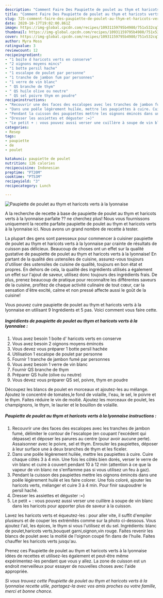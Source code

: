 ```yaml
---
description: "Comment Faire Des Paupiette de poulet au thym et haricots verts à la lyonnaise"
title: "Comment Faire Des Paupiette de poulet au thym et haricots verts à la lyonnaise"
slug: 725-comment-faire-des-paupiette-de-poulet-au-thym-et-haricots-verts-a-la-lyonnaise
date: 2020-10-17T19:02:00.861Z
image: https://img-global.cpcdn.com/recipes/10931159795b4980/751x532cq70/paupiette-de-poulet-au-thym-et-haricots-verts-a-la-lyonnaise-photo-principale-de-la-recette.jpg
thumbnail: https://img-global.cpcdn.com/recipes/10931159795b4980/751x532cq70/paupiette-de-poulet-au-thym-et-haricots-verts-a-la-lyonnaise-photo-principale-de-la-recette.jpg
cover: https://img-global.cpcdn.com/recipes/10931159795b4980/751x532cq70/paupiette-de-poulet-au-thym-et-haricots-verts-a-la-lyonnaise-photo-principale-de-la-recette.jpg
author: Myra Moss
ratingvalue: 3
reviewcount: 12
recipeingredient:
- "1 boite d haricots verts en conserve"
- "2 oignons moyens mincs"
- "1 botte persil hache"
- "1 escalope de poulet par personne"
- "1 tranche de jambon fum par personnes"
- "1 verre de vin blanc"
- " QS branche de thym"
- " QS huile olive ou neutre"
- " QS sel poivre thym en poudre"
recipeinstructions:
- "Recouvrir une des faces des escalopes avec les tranches de jambon fumé, délimiter le contour de l&#39;escalope (en coupant l&#39;excédent qui dépasse) et déposer les parures au centre (pour avoir aucune perte). Assaisonner avec le poivre, sel et thym. Enrouler les paupiettes, déposer à leur surface une à deux branches de thym et les ficeler."
- "Dans une poêle légèrement huilée, mettre les paupiettes à cuire. Cuire chaque côtés 3 à 4 min. Une fois les côtés bien dorés, verser le verre de vin blanc et cuire à couvert pendant 10 à 12 min (attention à ce que la vapeur de vin blanc ne s&#39;enflamme pas si vous utilisez un feu à gaz)."
- "Pendant la cuisson des paupiettes mettre les oignons émincés dans une poêle légèrement huilé et les faire colorer. Une fois coloré, ajouter les haricots verts, mélanger et cuire 3 à 4 min. Pour finir saupoudrer le persil haché."
- "Dresser les assiettes et déguster :=)"
- "Le petit + : vous pouvez aussi verser une cuillère à soupe de vin blanc dans les haricots pour apporter plus de saveur à la cuisson."
categories:
- Resep
tags:
- paupiette
- de
- poulet

katakunci: paupiette de poulet 
nutrition: 126 calories
recipecuisine: Indonesian
preptime: "PT20M"
cooktime: "PT53M"
recipeyield: "3"
recipecategory: Lunch

---
```



![Paupiette de poulet au thym et haricots verts à la lyonnaise](https://img-global.cpcdn.com/recipes/10931159795b4980/751x532cq70/paupiette-de-poulet-au-thym-et-haricots-verts-a-la-lyonnaise-photo-principale-de-la-recette.jpg)

A la recherche de recette à base de paupiette de poulet au thym et haricots verts à la lyonnaise parfaite ?? ne cherchez plus! Nous vous fournissons uniquement la recette parfaite paupiette de poulet au thym et haricots verts à la lyonnaise ici. Nous avons un grand nombre de recette à tester.

La plupart des gens sont paresseux pour commencer à cuisiner paupiette de poulet au thym et haricots verts à la lyonnaise par crainte de résultats de cuisson pas délicieux. Beaucoup de choses ont un effet sur la qualité gustative de paupiette de poulet au thym et haricots verts à la lyonnaise! En partant de la qualité des ustensiles de cuisine, assurez-vous toujours d'utiliser des ustensiles de cuisine de qualité, toujours en bon état et propres. En dehors de cela, la qualité des ingrédients utilisés a également un effet sur l'ajout de saveur, utilisez donc toujours des ingrédients frais. De plus, prenez beaucoup de pratique pour reconnaître les différentes saveurs de la cuisine, profitez de chaque activité culinaire de tout cœur, car la sensation d'être excité, calme et non pressé affecte aussi le goût de la cuisine!

<!--inarticleads1-->

Vous pouvez cuire paupiette de poulet au thym et haricots verts à la lyonnaise en utilisant 9 Ingrédients et 5 pas. Voici comment vous faire cette.

##### Ingrédients de paupiette de poulet au thym et haricots verts à la lyonnaise :

1. Vous avez besoin 1 boite d&#39; haricots verts en conserve
1. Vous avez besoin 2 oignons moyens émincés
1. Vous devez vous préparer 1 botte persil hachée
1. Utilisation 1 escalope de poulet par personne
1. Fournir 1 tranche de jambon fumé par personnes
1. Vous avez besoin 1 verre de vin blanc
1. Fournir  QS branche de thym
1. Préparer  QS huile (olive ou neutre)
1. Vous devez vous préparer  QS sel, poivre, thym en poudre


Découpez les blancs de poulet en morceaux et ajoutez-les au mélange. Ajoutez le concentré de tomates,le fond de volaille, l&#39;eau, le sel, le poivre et le thym. Faites réduire le vin de moitié. Ajoutez les morceaux de poulet, les champignons, le thym, le laurier et le bouillon de volaille. 

<!--inarticleads2-->

##### Paupiette de poulet au thym et haricots verts à la lyonnaise instructions :

1. Recouvrir une des faces des escalopes avec les tranches de jambon fumé, délimiter le contour de l&#39;escalope (en coupant l&#39;excédent qui dépasse) et déposer les parures au centre (pour avoir aucune perte). Assaisonner avec le poivre, sel et thym. Enrouler les paupiettes, déposer à leur surface une à deux branches de thym et les ficeler.
1. Dans une poêle légèrement huilée, mettre les paupiettes à cuire. Cuire chaque côtés 3 à 4 min. Une fois les côtés bien dorés, verser le verre de vin blanc et cuire à couvert pendant 10 à 12 min (attention à ce que la vapeur de vin blanc ne s&#39;enflamme pas si vous utilisez un feu à gaz).
1. Pendant la cuisson des paupiettes mettre les oignons émincés dans une poêle légèrement huilé et les faire colorer. Une fois coloré, ajouter les haricots verts, mélanger et cuire 3 à 4 min. Pour finir saupoudrer le persil haché.
1. Dresser les assiettes et déguster :=)
1. Le petit + : vous pouvez aussi verser une cuillère à soupe de vin blanc dans les haricots pour apporter plus de saveur à la cuisson.


Lavez les haricots verts et équeutez-les : pour aller vite, il suffit d&#39;empiler plusieurs et de couper les extrémités comme sur la photo ci-dessous. Vous ajoutez l&#39;ail, les épices, le thym si vous l&#39;utilisez et du sel. Ingrédients: blanc de poulet,haricots verts,bouquet garni,oignon,vin rouge. Faites revenir les blancs de poulet avec la moitié de l&#39;oignon coupé fin dans de l&#39;huile. Faites chauffer les haricots verts jusqu&#39;au. 

<!--inarticleads1-->

<p>
Prenez ces Paupiette de poulet au thym et haricots verts à la lyonnaise idées de recettes et utilisez-les également et peut-être même expérimentez-les pendant que vous y allez. La zone de cuisson est un endroit merveilleux pour essayer de nouvelles choses avec l'aide appropriée.
</p>

<p>
<i>Si vous trouvez cette Paupiette de poulet au thym et haricots verts à la lyonnaise recette utile, partagez-la avec vos amis proches ou votre famille, merci et bonne chance.</i>
</p>

